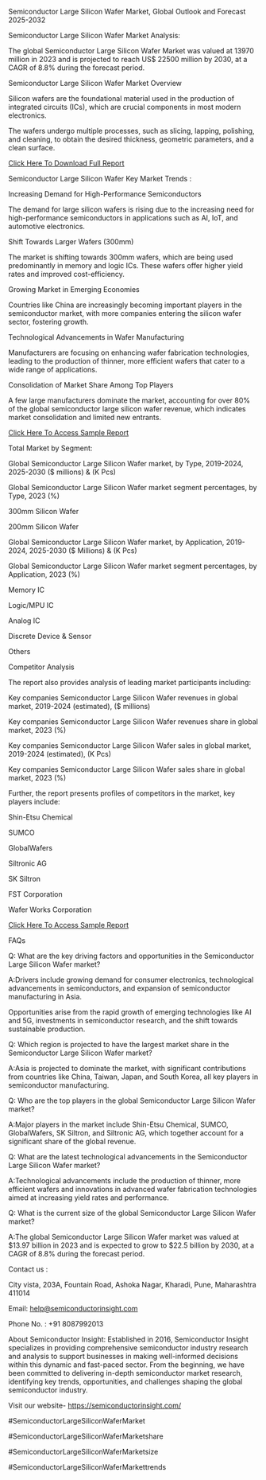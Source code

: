 Semiconductor Large Silicon Wafer Market, Global Outlook and Forecast 2025-2032

Semiconductor Large Silicon Wafer Market Analysis:

The global Semiconductor Large Silicon Wafer Market was valued at 13970 million in 2023 and is projected to reach US$ 22500 million by 2030, at a CAGR of 8.8% during the forecast period.

Semiconductor Large Silicon Wafer Market Overview

Silicon wafers are the foundational material used in the production of integrated circuits (ICs), which are crucial components in most modern electronics.

The wafers undergo multiple processes, such as slicing, lapping, polishing, and cleaning, to obtain the desired thickness, geometric parameters, and a clean surface.


[Click Here To Download Full Report](https://semiconductorinsight.com/report/semiconductor-large-silicon-wafer-market/)


Semiconductor Large Silicon Wafer Key Market Trends  :

Increasing Demand for High-Performance Semiconductors

The demand for large silicon wafers is rising due to the increasing need for high-performance semiconductors in applications such as AI, IoT, and automotive electronics.

Shift Towards Larger Wafers (300mm)

The market is shifting towards 300mm wafers, which are being used predominantly in memory and logic ICs. These wafers offer higher yield rates and improved cost-efficiency.

Growing Market in Emerging Economies

Countries like China are increasingly becoming important players in the semiconductor market, with more companies entering the silicon wafer sector, fostering growth.

Technological Advancements in Wafer Manufacturing

Manufacturers are focusing on enhancing wafer fabrication technologies, leading to the production of thinner, more efficient wafers that cater to a wide range of applications.

Consolidation of Market Share Among Top Players

A few large manufacturers dominate the market, accounting for over 80% of the global semiconductor large silicon wafer revenue, which indicates market consolidation and limited new entrants.


[Click Here To Access Sample Report](https://semiconductorinsight.com/download-sample-report/?product_id=92841)


Total Market by Segment:

Global Semiconductor Large Silicon Wafer market, by Type, 2019-2024, 2025-2030 ($ millions) & (K Pcs)

Global Semiconductor Large Silicon Wafer market segment percentages, by Type, 2023 (%)

300mm Silicon Wafer

200mm Silicon Wafer

Global Semiconductor Large Silicon Wafer market, by Application, 2019-2024, 2025-2030 ($ Millions) & (K Pcs)

Global Semiconductor Large Silicon Wafer market segment percentages, by Application, 2023 (%)

Memory IC

Logic/MPU IC

Analog IC

Discrete Device & Sensor

Others

Competitor Analysis

The report also provides analysis of leading market participants including:

Key companies Semiconductor Large Silicon Wafer revenues in global market, 2019-2024 (estimated), ($ millions)

Key companies Semiconductor Large Silicon Wafer revenues share in global market, 2023 (%)

Key companies Semiconductor Large Silicon Wafer sales in global market, 2019-2024 (estimated), (K Pcs)

Key companies Semiconductor Large Silicon Wafer sales share in global market, 2023 (%)

Further, the report presents profiles of competitors in the market, key players include:

Shin-Etsu Chemical

SUMCO

GlobalWafers

Siltronic AG

SK Siltron

FST Corporation

Wafer Works Corporation

[Click Here To Access Sample Report](https://semiconductorinsight.com/download-sample-report/?product_id=92841)

FAQs

Q: What are the key driving factors and opportunities in the Semiconductor Large Silicon Wafer market?

A:Drivers include growing demand for consumer electronics, technological advancements in semiconductors, and expansion of semiconductor manufacturing in Asia.

Opportunities arise from the rapid growth of emerging technologies like AI and 5G, investments in semiconductor research, and the shift towards sustainable production.


Q: Which region is projected to have the largest market share in the Semiconductor Large Silicon Wafer market?

A:Asia is projected to dominate the market, with significant contributions from countries like China, Taiwan, Japan, and South Korea, all key players in semiconductor manufacturing.


Q: Who are the top players in the global Semiconductor Large Silicon Wafer market?

A:Major players in the market include Shin-Etsu Chemical, SUMCO, GlobalWafers, SK Siltron, and Siltronic AG, which together account for a significant share of the global revenue.


Q: What are the latest technological advancements in the Semiconductor Large Silicon Wafer market?

A:Technological advancements include the production of thinner, more efficient wafers and innovations in advanced wafer fabrication technologies aimed at increasing yield rates and performance.


Q: What is the current size of the global Semiconductor Large Silicon Wafer market?

A:The global Semiconductor Large Silicon Wafer market was valued at $13.97 billion in 2023 and is expected to grow to $22.5 billion by 2030, at a CAGR of 8.8% during the forecast period.


Contact us :

City vista, 203A, Fountain Road, Ashoka Nagar, Kharadi, Pune, Maharashtra 411014

Email: help@semiconductorinsight.com

Phone No. : +91 8087992013

 

About Semiconductor Insight:
Established in 2016, Semiconductor Insight specializes in providing comprehensive semiconductor industry research and analysis to support businesses in making well-informed decisions within this dynamic and fast-paced sector. From the beginning, we have been committed to delivering in-depth semiconductor market research, identifying key trends, opportunities, and challenges shaping the global semiconductor industry.

 

Visit our website- https://semiconductorinsight.com/


#SemiconductorLargeSiliconWaferMarket 

#SemiconductorLargeSiliconWaferMarketshare

#SemiconductorLargeSiliconWaferMarketsize

#SemiconductorLargeSiliconWaferMarkettrends 

 
